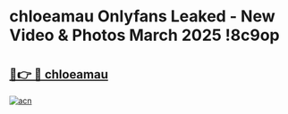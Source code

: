# chloeamau Onlyfans Leaked - New Video & Photos March 2025 !8c9op

# <h2><a href="https://t6y40r.iuczelnia.edu.pl?title=chloeamau&ref=8c9op">🔗👉 🔴 chloeamau</a></h2>

[![acn](https://github.com/user-attachments/assets/0f9c940e-d8b0-45ae-aac7-cd30a18b3e1c)](https://t6y40r.iuczelnia.edu.pl?title=chloeamau&ref=8c9op)

